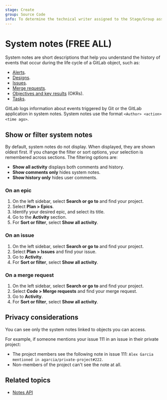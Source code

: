 ```yaml
---
stage: Create
group: Source Code
info: To determine the technical writer assigned to the Stage/Group associated with this page, see https://about.gitlab.com/handbook/product/ux/technical-writing/#assignments
---
```


# System notes **(FREE ALL)**

System notes are short descriptions that help you understand the history of events
that occur during the life cycle of a GitLab object, such as:

- [Alerts](../../operations/incident_management/alerts.md).
- [Designs](issues/design_management.md).
- [Issues](issues/index.md).
- [Merge requests](merge_requests/index.md).
- [Objectives and key results](../okrs.md) (OKRs).
- [Tasks](../tasks.md).

GitLab logs information about events triggered by Git or the GitLab application
in system notes. System notes use the format `<Author> <action> <time ago>`.

## Show or filter system notes

By default, system notes do not display. When displayed, they are shown oldest first.
If you change the filter or sort options, your selection is remembered across sections.
The filtering options are:

- **Show all activity** displays both comments and history.
- **Show comments only** hides system notes.
- **Show history only** hides user comments.

### On an epic

1. On the left sidebar, select **Search or go to** and find your project.
1. Select **Plan > Epics**.
1. Identify your desired epic, and select its title.
1. Go to the **Activity** section.
1. For **Sort or filter**, select **Show all activity**.

### On an issue

1. On the left sidebar, select **Search or go to** and find your project.
1. Select **Plan > Issues** and find your issue.
1. Go to **Activity**.
1. For **Sort or filter**, select **Show all activity**.

### On a merge request

1. On the left sidebar, select **Search or go to** and find your project.
1. Select **Code > Merge requests** and find your merge request.
1. Go to **Activity**.
1. For **Sort or filter**, select **Show all activity**.

## Privacy considerations

You can see only the system notes linked to objects you can access.

For example, if someone mentions your issue 111 in an issue in their private project:

- The project members see the following note in issue 111: `Alex Garcia mentioned in agarcia/private-project#222`.
- Non-members of the project can't see the note at all.

## Related topics

- [Notes API](../../api/notes.md)
